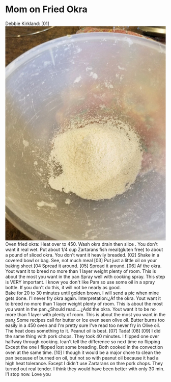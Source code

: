 # Mom on Fried Okra
Debbie Kirkland:
	[01] ![Image01](../okra/2020080801-okra.png)
	Oven fried okra: 
Heat over to 450.
Wash okra drain then slice . You don't want it real wet. Put about 1/4 cup Zartarans fish meal(gluten free) to about a pound of sliced okra. You don't want it heavily breaded. 
	[02]
	Shake in a covered bowl or bag. See, not much meal
	[03]
	Put just a little oil on your baking sheet
	[04
	Spread it around. 
	[05]
	Spread it around. 
	[06]
	Af the okra. Yout want it to breed no more than 1 layer weight plenty of room. This is about the most you want in the pan
	Spray well with cooking spray.  This step is VERY important.  I know you don't like Pam so use some oil in a spray bottle. If you don't do this,  it will not be nearly as good.  
	Bake for 20 to 30 minutes until golden brown.  I will send a pic when mine gets done. I'l never fry okra again. 
	Interpretation:¿Af the okra. Yout want it to breed no more than 1 layer weight plenty of room. This is about the most you want in the pan.¿Should read....¿Add the okra. Yout want it to be no more than 1 layer with plenty of room. This is about the most you want in the pan¿ 
	Some recipes call for butter or Ice even seen olive oil.   Butter burns too easily in a  450 oven and I'm pretty sure I've read too never fry in Olive oil. The heat does something to it. Peanut oil is best. 
	[07]
	Tada!
	[08]
	[09]
	I did the same thing with pork chops. They took 40 minutes. I flipped one over halfway through cooking. Ican't tell the difference so next time no flipping
	Except the one I flipped lost some breading. Both cooked in the convection oven at the same time. 
	[10]
	I though it would be a major chore to clean the pan because of burned on oil, but not so with peanut oil because it had a high heat tolerance. 
	Except I didn't use Zartarans on thre pork chops. They turned out real tender.
	I think they would have been better with only 30 min.  I'l stop now.  Love you


